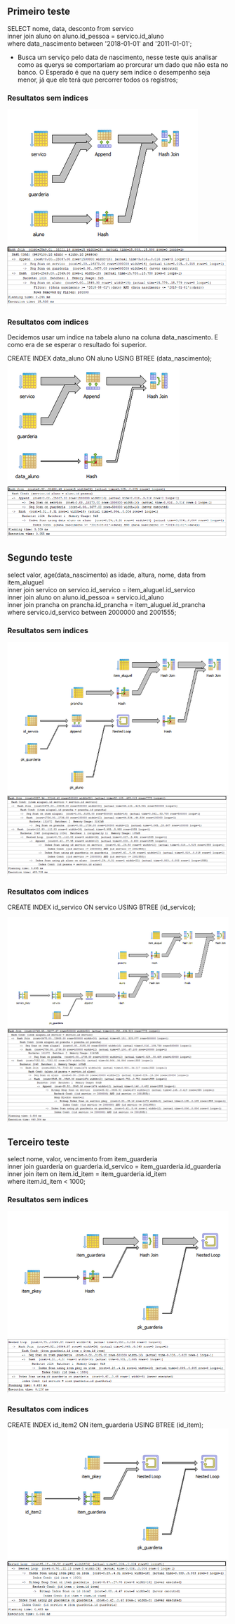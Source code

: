 ## Primeiro teste

SELECT nome, data, desconto from servico <br>
inner join aluno on aluno.id_pessoa = servico.id_aluno<br>
where data_nascimento between '2018-01-01' and '2011-01-01';<br>

 - Busca um serviço pelo data de nascimento, nesse teste quis analisar como as querys se comportariam ao prorcurar um dado que não esta no banco. O Esperado é que na query sem indice o desempenho seja menor, já que ele terá que percorrer todos os registros;

### Resultatos sem indices

![](https://github.com/andrebvitoria/Trabalho-Integrado-5-Periodo/blob/master/Banco%20de%20dados/indicesServicos/imagens/semIndiceData.PNG)
![](https://github.com/andrebvitoria/Trabalho-Integrado-5-Periodo/blob/master/Banco%20de%20dados/indicesServicos/imagens/semIndiceDataAnalise.PNG)

### Resultatos com indices
Decidemos usar um indice na tabela aluno na coluna data_nascimento. E como era de se esperar o resultado foi superior.

CREATE INDEX data_aluno ON aluno USING BTREE (data_nascimento);<br>
![](https://github.com/andrebvitoria/Trabalho-Integrado-5-Periodo/blob/master/Banco%20de%20dados/indicesServicos/imagens/comIndiceData.PNG)
![](https://github.com/andrebvitoria/Trabalho-Integrado-5-Periodo/blob/master/Banco%20de%20dados/indicesServicos/imagens/comIndiceDataAnalise.PNG)


## Segundo teste

select valor, age(data_nascimento) as idade, altura, nome, data from item_aluguel<br>
inner join servico on servico.id_servico = item_aluguel.id_servico<br>
inner join aluno on aluno.id_pessoa = servico.id_aluno<br>
inner join prancha on prancha.id_prancha = item_aluguel.id_prancha<br>
where servico.id_servico between 2000000 and 2001555;<br>

### Resultatos sem indices

![](https://github.com/andrebvitoria/Trabalho-Integrado-5-Periodo/blob/master/Banco%20de%20dados/indicesServicos/imagens/comIndiceServico.PNG)
![](https://github.com/andrebvitoria/Trabalho-Integrado-5-Periodo/blob/master/Banco%20de%20dados/indicesServicos/imagens/comIndiceServicoAnalise.PNG)

### Resultatos com indices
CREATE INDEX id_servico ON servico USING BTREE (id_servico);<br>

![](https://github.com/andrebvitoria/Trabalho-Integrado-5-Periodo/blob/master/Banco%20de%20dados/indicesServicos/imagens/semIndiceServico.PNG)
![](https://github.com/andrebvitoria/Trabalho-Integrado-5-Periodo/blob/master/Banco%20de%20dados/indicesServicos/imagens/SemmIndiceServico.PNG)



## Terceiro teste

select nome, valor, vencimento from item_guarderia <br>
inner join guarderia on guarderia.id_servico = item_guarderia.id_guarderia<br>
inner join item on item.id_item = item_guarderia.id_item<br>
where item.id_item < 1000;<br>

### Resultatos sem indices
![](https://github.com/andrebvitoria/Trabalho-Integrado-5-Periodo/blob/master/Banco%20de%20dados/indicesServicos/imagens/SemIndice3.PNG)
![](https://github.com/andrebvitoria/Trabalho-Integrado-5-Periodo/blob/master/Banco%20de%20dados/indicesServicos/imagens/SemIndiceAnalise3.PNG)

### Resultatos com indices
CREATE INDEX id_item2 ON item_guarderia USING BTREE (id_item);<br>
![](https://github.com/andrebvitoria/Trabalho-Integrado-5-Periodo/blob/master/Banco%20de%20dados/indicesServicos/imagens/ComIndice3.PNG)
![](https://github.com/andrebvitoria/Trabalho-Integrado-5-Periodo/blob/master/Banco%20de%20dados/indicesServicos/imagens/ComIndiceAnalise3.PNG)


